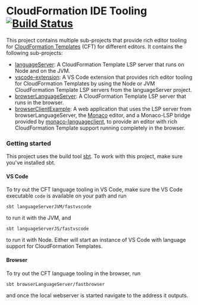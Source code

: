 CloudFormation IDE Tooling [![Build Status](https://travis-ci.org/keyboardDrummer/cloudformation-ide-tooling.svg?branch=master)](https://travis-ci.org/keyboardDrummer/Miksilo)
==========

This project contains multiple sub-projects that provide rich editor tooling for [CloudFormation Templates](https://aws.amazon.com/cloudformation/resources/templates/) (CFT) for different editors. It contains the following sub-projects:
- [languageServer](languageServer): A CloudFormation Template LSP server that runs on Node and on the JVM.
- [vscode-extension](vscode-extension): A VS Code extension that provides rich editor tooling for CloudFormation Templates by using the Node or JVM CloudFormation Template LSP servers from the languageServer project.
- [browserLanguageServer](browserLanguageServer): A CloudFormation Template LSP server that runs in the browser.
- [browserClientExample](browserClientExample): A web application that uses the LSP server from browserLanguageServer, the [Monaco](https://github.com/microsoft/monaco-editor) editor, and a Monaco-LSP bridge provided by [monaco-languageclient](https://github.com/TypeFox/monaco-languageclient), to provide an editor with rich CloudFormation Template support running completely in the browser.

### Getting started
This project uses the build tool [sbt](https://www.scala-sbt.org). To work with this project, make sure you've installed sbt.

#### VS Code
To try out the CFT language tooling in VS Code, make sure the VS Code executable `code` is available on your path and run 

`sbt languageServerJVM/fastvscode` 

to run it with the JVM, and 

`sbt languageServerJS/fastvscode`

to run it with Node. Either will start an instance of VS Code with language support for CloudFormation Templates.

#### Browser
To try out the CFT language tooling in the browser,  run

`sbt browserLanguageServer/fastbrowser`

and once the local webserver is started navigate to the address it outputs.
